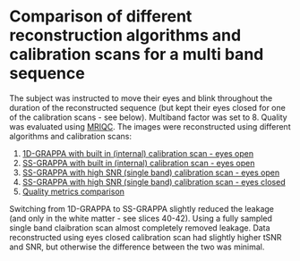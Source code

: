 # Comparison of different reconstruction algorithms and calibration scans for a multi band sequence

The subject was instructed to move their eyes and blink throughout the duration of the reconstructed sequence (but kept their eyes closed for one of the calibration scans - see below). Multiband factor was set to 8. Quality was evaluated using [MRIQC](mriqc.org). The images were 
reconstructed using different algorithms and calibration scans:

1. [1D-GRAPPA with built in (internal) calibration scan - eyes open](https://cdn.rawgit.com/chrisfilo/slice_leakage/033e8b20/reports/sub-pilot1_task-rest_rec-old_bold.html) 
1. [SS-GRAPPA with built in (internal) calibration scan - eyes open](https://cdn.rawgit.com/chrisfilo/slice_leakage/033e8b20/reports/sub-pilot1_task-rest_SSGInternalEyesOpen_bold.html) 
1. [SS-GRAPPA with high SNR (single band) calibration scan - eyes open](https://cdn.rawgit.com/chrisfilo/slice_leakage/033e8b20/reports/sub-pilot1_task-rest_rec-SSGExternalCalEyesOpen_bold.html) 
1. [SS-GRAPPA with high SNR (single band) calibration scan - eyes closed](https://cdn.rawgit.com/chrisfilo/slice_leakage/033e8b20/reports/sub-pilot1_task-rest_rec-SSGExternalCalEyesClosed_bold.html) 
1. [Quality metrics comparison](https://cdn.rawgit.com/chrisfilo/slice_leakage/033e8b20/reports/bold_group.html)

Switching from 1D-GRAPPA to SS-GRAPPA slightly reduced the leakage (and only in the white matter - see slices 40-42). Using a fully sampled single band claibration scan almost completely removed leakage. Data reconstructed using eyes closed calibration scan had slightly higher tSNR and SNR, but otherwise the difference between the two was minimal.
